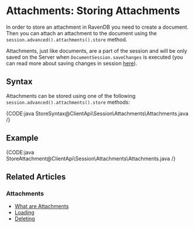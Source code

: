 # Attachments: Storing Attachments

In order to store an attachment in RavenDB you need to create a document. Then you can attach an attachment to the document using the `session.advanced().attachments().store` method.

Attachments, just like documents, are a part of the session and will be only saved on the Server when `DocumentSession.saveChanges` is executed (you can read more about saving changes in session [here](../../../client-api/session/saving-changes)).

## Syntax

Attachments can be stored using one of the following `session.advanced().attachments().store` methods:

{CODE:java StoreSyntax@ClientApi\Session\Attachments\Attachments.java /}

## Example

{CODE:java StoreAttachment@ClientApi\Session\Attachments\Attachments.java /}

## Related Articles

### Attachments

- [What are Attachments](../../../client-api/session/attachments/what-are-attachments)
- [Loading](../../../client-api/session/attachments/loading)
- [Deleting](../../../client-api/session/attachments/deleting)
